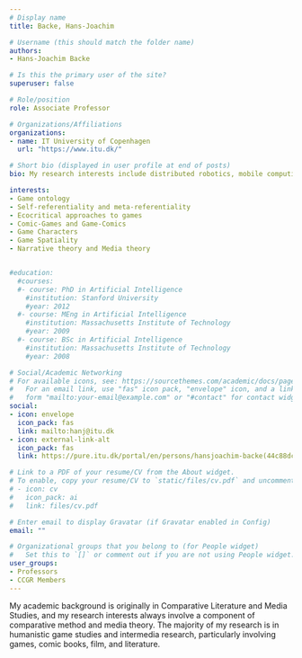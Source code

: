 ```yaml
---
# Display name
title: Backe, Hans-Joachim

# Username (this should match the folder name)
authors:
- Hans-Joachim Backe

# Is this the primary user of the site?
superuser: false

# Role/position
role: Associate Professor

# Organizations/Affiliations
organizations:
- name: IT University of Copenhagen
  url: "https://www.itu.dk/"

# Short bio (displayed in user profile at end of posts)
bio: My research interests include distributed robotics, mobile computing and programmable matter.

interests:
- Game ontology
- Self-referentiality and meta-referentiality 
- Ecocritical approaches to games 
- Comic-Games and Game-Comics
- Game Characters
- Game Spatiality
- Narrative theory and Media theory


#education:
  #courses:
  #- course: PhD in Artificial Intelligence
    #institution: Stanford University
    #year: 2012
  #- course: MEng in Artificial Intelligence
    #institution: Massachusetts Institute of Technology
    #year: 2009
  #- course: BSc in Artificial Intelligence
    #institution: Massachusetts Institute of Technology
    #year: 2008

# Social/Academic Networking
# For available icons, see: https://sourcethemes.com/academic/docs/page-builder/#icons
#   For an email link, use "fas" icon pack, "envelope" icon, and a link in the
#   form "mailto:your-email@example.com" or "#contact" for contact widget.
social:
- icon: envelope
  icon_pack: fas
  link: mailto:hanj@itu.dk
- icon: external-link-alt
  icon_pack: fas
  link: https://pure.itu.dk/portal/en/persons/hansjoachim-backe(44c88dce-966d-46f3-88a8-2014e39197b9).html 

# Link to a PDF of your resume/CV from the About widget.
# To enable, copy your resume/CV to `static/files/cv.pdf` and uncomment the lines below.
# - icon: cv
#   icon_pack: ai
#   link: files/cv.pdf

# Enter email to display Gravatar (if Gravatar enabled in Config)
email: ""

# Organizational groups that you belong to (for People widget)
#   Set this to `[]` or comment out if you are not using People widget.
user_groups:
- Professors
- CCGR Members
---
```


My academic background is originally in Comparative Literature and Media Studies, and my research interests always involve a component of comparative method and media theory. The majority of my research is in humanistic game studies and intermedia research, particularly involving games, comic books, film, and literature.

